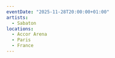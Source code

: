 ```yaml
---
eventDate: "2025-11-28T20:00:00+01:00"
artists:
  - Sabaton
locations:
  - Accor Arena
  - Paris
  - France
---
```

